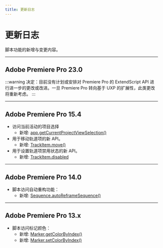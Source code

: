```yaml
---
title: 更新日志
---
```

# 更新日志

脚本功能的新增与变更内容。

---

## Adobe Premiere Pro 23.0

:::warning
决定：目前没有计划或安排对 Premiere Pro 的 ExtendScript API 进行进一步的更改或改进。一旦 Premiere Pro 转向基于 UXP 的扩展性，此类更改将重新考虑。
:::

---

## Adobe Premiere Pro 15.4

- 访问当前活动的项目选择
    - 新增: [app.getCurrentProjectViewSelection()](../../application/application#appgetcurrentprojectviewselection)
- 用于移动轨道项的新 API。
    - 新增: [TrackItem.move()](../../item/trackitem#trackitemmove)
- 用于设置轨道项禁用状态的新 API。
    - 新增: [TrackItem.disabled](../../item/trackitem#trackitemdisabled)

---

## Adobe Premiere Pro 14.0

- 脚本访问自动重构功能：
    - 新增: [Sequence.autoReframeSequence()](../../sequence/sequence#sequenceautoreframesequence)

---

## Adobe Premiere Pro 13.x

- 脚本访问标记颜色：
    - 新增: [Marker.getColorByIndex()](../../general/marker#markergetcolorbyindex)
    - 新增: [Marker.setColorByIndex()](../../general/marker#markersetcolorbyindex)